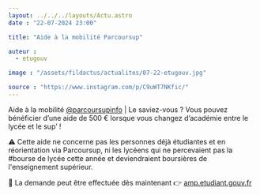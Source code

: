```yaml
---
layout: ../../../layouts/Actu.astro
date : "22-07-2024 23:00"

title: "Aide à la mobilité Parcoursup"

auteur :
  - etugouv

image : "/assets/fildactus/actualites/07-22-etugouv.jpg"

source : "https://www.instagram.com/p/C9uWT7NKfic/"
---
```


Aide à la mobilité [@parcoursupinfo](https://www.instagram.com/parcoursupinfo/) | Le saviez-vous ? Vous pouvez bénéficier d’une aide de 500 € lorsque vous changez d’académie entre le lycée et le sup’ !

⚠️ Cette aide ne concerne pas les personnes déjà étudiantes et en réorientation via Parcoursup, ni les lycéens qui ne percevaient pas la #bourse de lycée cette année et deviendraient boursières de l'enseignement supérieur.

📅 La demande peut être effectuée dès maintenant 👉 [amp.etudiant.gouv.fr](https://amp.etudiant.gouv.fr/)